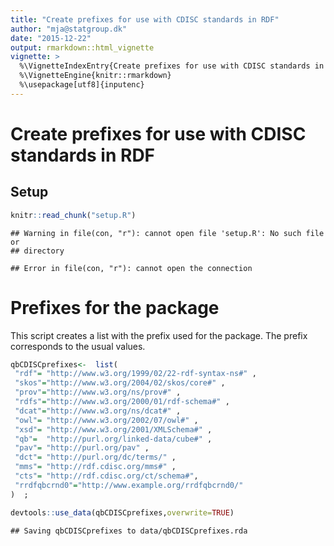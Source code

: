```yaml
---
title: "Create prefixes for use with CDISC standards in RDF"
author: "mja@statgroup.dk"
date: "2015-12-22"
output: rmarkdown::html_vignette
vignette: >
  %\VignetteIndexEntry{Create prefixes for use with CDISC standards in RDF}
  %\VignetteEngine{knitr::rmarkdown}
  %\usepackage[utf8]{inputenc}
---
```


# Create prefixes for use with CDISC standards in RDF

## Setup 

```r
knitr::read_chunk("setup.R")
```

```
## Warning in file(con, "r"): cannot open file 'setup.R': No such file or
## directory
```

```
## Error in file(con, "r"): cannot open the connection
```


# Prefixes for the package

This script creates a list with the prefix used for the package.
The prefix corresponds to the usual values.


```r
qbCDISCprefixes<-  list(
 "rdf"= "http://www.w3.org/1999/02/22-rdf-syntax-ns#" ,
 "skos"="http://www.w3.org/2004/02/skos/core#" ,
 "prov"="http://www.w3.org/ns/prov#" ,
 "rdfs"="http://www.w3.org/2000/01/rdf-schema#" ,
 "dcat"="http://www.w3.org/ns/dcat#" ,
 "owl"= "http://www.w3.org/2002/07/owl#" ,
 "xsd"= "http://www.w3.org/2001/XMLSchema#" ,
 "qb"=  "http://purl.org/linked-data/cube#" ,
 "pav"= "http://purl.org/pav" ,
 "dct"= "http://purl.org/dc/terms/" ,
 "mms"= "http://rdf.cdisc.org/mms#" ,
 "cts"= "http://rdf.cdisc.org/ct/schema#",
 "rrdfqbcrnd0"="http://www.example.org/rrdfqbcrnd0/"
)  ;
```



```r
devtools::use_data(qbCDISCprefixes,overwrite=TRUE)
```

```
## Saving qbCDISCprefixes to data/qbCDISCprefixes.rda
```
